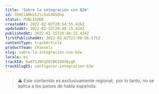 ```yaml
---
title: 'Sobre la integración con B2W'
id: 5hHCiAMHih2lc5xb3A5Ohp
status: PUBLISHED
createdAt: 2022-02-02T20:54:55.426Z
updatedAt: 2022-02-15T20:48:15.424Z
publishedAt: 2022-02-15T20:48:15.424Z
firstPublishedAt: 2022-02-02T21:00:56.575Z
contentType: trackArticle
productTeam: Channels
slug: sobre-la-integracion-con-b2w
locale: es
trackId: 6w07SJBVqE020KIOOS8ygk
trackSlugES: configurar-integracion-b2w
---
```


>⚠️ Este contenido es exclusivamente regional; 
> por lo tanto, no se aplica a los países de habla española.
